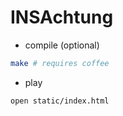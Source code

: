 INSAchtung
==========

* compile (optional)
```bash
make # requires coffee
```
* play
```bash
open static/index.html
```